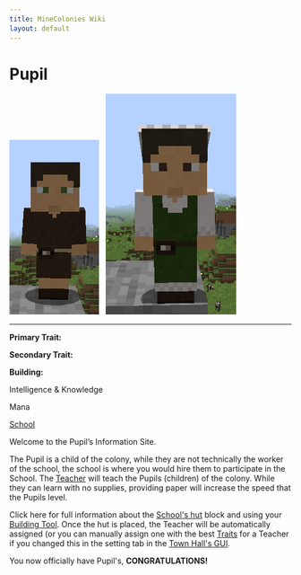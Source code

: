 ```yaml
---
title: MineColonies Wiki
layout: default
---
```

# Pupil

<div class="infobox box text-center">
<img src="../../assets/images/workers/pupil_m.png" alt="Pupil Male" />&nbsp;&nbsp;&nbsp;<img src="../../assets/images/workers/pupil_f.png" alt="Pupil Female" />
<hr />
  <div class="row section-text text-left">
    <div class="col">
      <p><strong>Primary Trait:</strong></p>
      <p><strong>Secondary Trait:</strong></p>
      <p><strong>Building:</strong></p>
    </div>
    <div class="col">
      <p class="traitp">Intelligence & Knowledge</p>
      <p class="traits">Mana</p>
      <p><a href="../buildings/school">School</a></p>
    </div>
  </div>
</div>

Welcome to the Pupil’s Information Site.

The Pupil is a child of the colony, while they are not technically the worker of the school, the school is where you would hire them to participate in the School. The [Teacher](../workers/teacher) will teach the Pupils (children) of the colony. While they can learn with no supplies, providing paper will increase the speed that the Pupils level. 

Click here for full information about the [School's hut](../buildings/school) block and using your [Building Tool](../items/buildingtool). Once the hut is placed, the Teacher will be automatically assigned (or you can manually assign one with the best [Traits](../systems/workerinfo) for a Teacher if you changed this in the setting tab in the [Town Hall's GUI](../../source/buildings/townhall).

You now officially have Pupil's, **CONGRATULATIONS!**
